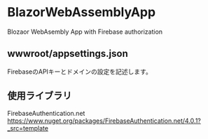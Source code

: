 # BlazorWebAssemblyApp

Blozaor WebAsembly App with Firebase authorization


## wwwroot/appsettings.json

FirebaseのAPIキーとドメインの設定を記述します。

## 使用ライブラリ
FirebaseAuthentication.net 
https://www.nuget.org/packages/FirebaseAuthentication.net/4.0.1?_src=template